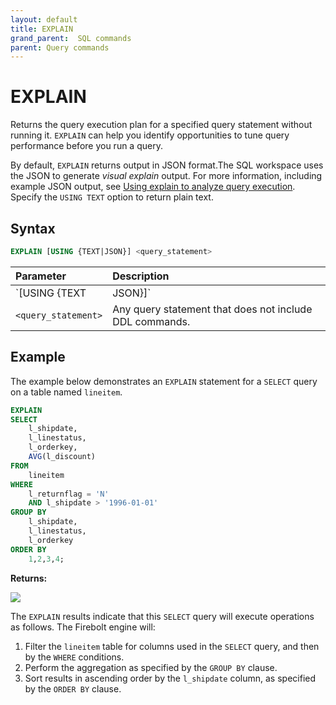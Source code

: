 ```yaml
---
layout: default
title: EXPLAIN
grand_parent:  SQL commands
parent: Query commands
---
```


# EXPLAIN

Returns the query execution plan for a specified query statement without running it. `EXPLAIN` can help you identify opportunities to tune query performance before you run a query.

By default, `EXPLAIN` returns output in JSON format.The SQL workspace uses the JSON to generate *visual explain* output. For more information, including example JSON output, see [Using explain to analyze query execution](../../using-the-sql-workspace/using-explain-to-analyze-query-execution.md). Specify the `USING TEXT` option to return plain text.

## Syntax

```sql
EXPLAIN [USING {TEXT|JSON}] <query_statement>
```

| Parameter              | Description |
| :--------------------- | :---------- |
| `[USING {TEXT|JSON}]`  | Specifies the output format for the query plan. Defaults to JSON if not specified. If `USING TEXT` is specified, list view and graph view are not available. For more information, see [Viewing and copying explain output](../../using-the-sql-workspace/using-explain-to-analyze-query-execution.md#viewing-and-copying-explain-output). |
| `<query_statement>`    | Any query statement that does not include DDL commands. |

## Example

The example below demonstrates an `EXPLAIN` statement for a `SELECT` query on a table named `lineitem`.

```sql
EXPLAIN
SELECT
	l_shipdate,
	l_linestatus,
	l_orderkey,
	AVG(l_discount)
FROM
	lineitem
WHERE
	l_returnflag = 'N'
	AND l_shipdate > '1996-01-01'
GROUP BY
	l_shipdate,
	l_linestatus,
	l_orderkey
ORDER BY
	1,2,3,4;
```

**Returns:**

![](../../assets/images/explain_results.png)

The `EXPLAIN` results indicate that this `SELECT` query will execute operations as follows. The Firebolt engine will:

1. Filter the `lineitem` table for columns used in the `SELECT` query, and then by the `WHERE` conditions.
2. Perform the aggregation as specified by the `GROUP BY` clause.
3. Sort results in ascending order by the `l_shipdate` column, as specified by the `ORDER BY` clause.
